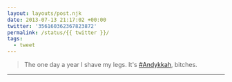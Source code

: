 ```yaml
---
layout: layouts/post.njk
date: 2013-07-13 21:17:02 +00:00
twitter: '356160362367823872'
permalink: /status/{{ twitter }}/
tags: 
  - tweet
---
```


> The one day a year I shave my legs. It's [#Andykkah](https://twitter.com/hashtag/Andykkah), bitches.

---
